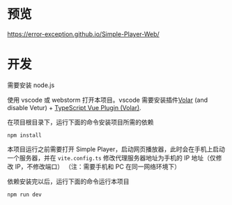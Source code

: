 # 预览

https://error-exception.github.io/Simple-Player-Web/

# 开发

需要安装 node.js

使用 vscode 或 webstorm 打开本项目。vscode 需要安装插件[Volar](https://marketplace.visualstudio.com/items?itemName=Vue.volar) (and disable Vetur) + [TypeScript Vue Plugin (Volar)](https://marketplace.visualstudio.com/items?itemName=Vue.vscode-typescript-vue-plugin).

在项目根目录下，运行下面的命令安装项目所需的依赖
``` shell
npm install
```

本项目运行之前需要打开 Simple Player，启动网页播放器，此时会在手机上启动一个服务器，并在 `vite.config.ts` 修改代理服务器地址为手机的 IP 地址（仅修改 IP，不修改端口）
（注：需要手机和 PC 在同一网络环境下）

依赖安装完以后，运行下面的命令运行本项目

``` shell
npm run dev
```
